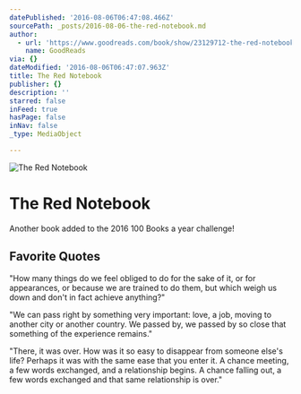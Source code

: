 ```yaml
---
datePublished: '2016-08-06T06:47:08.466Z'
sourcePath: _posts/2016-08-06-the-red-notebook.md
author:
  - url: 'https://www.goodreads.com/book/show/23129712-the-red-notebook'
    name: GoodReads
via: {}
dateModified: '2016-08-06T06:47:07.963Z'
title: The Red Notebook
publisher: {}
description: ''
starred: false
inFeed: true
hasPage: false
inNav: false
_type: MediaObject

---
```

![The Red Notebook](https://the-grid-user-content.s3-us-west-2.amazonaws.com/22e9e389-f5c1-407d-be1b-2623c5eb68ff.jpg)

# The Red Notebook

Another book added to the 2016 100 Books a year challenge!

## Favorite Quotes

"How many things do we feel obliged to do for the sake of it, or for appearances, or because we are trained to do them, but which weigh us down and don't in fact achieve anything?"

"We can pass right by something very important: love, a job, moving to another city or another country. We passed by, we passed by so close that something of the experience remains."

"There, it was over. How was it so easy to disappear from someone else's life? Perhaps it was with the same ease that you enter it. A chance meeting, a few words exchanged, and a relationship begins. A chance falling out, a few words exchanged and that same relationship is over."